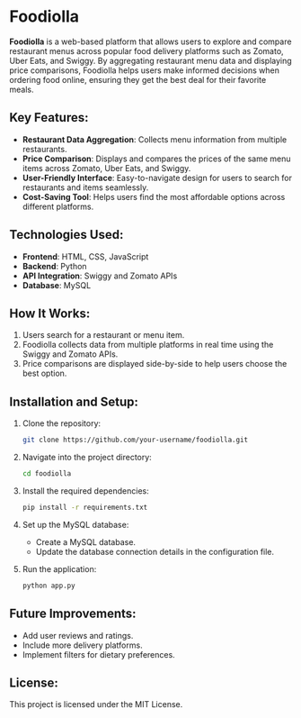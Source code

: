 # Foodiolla

**Foodiolla** is a web-based platform that allows users to explore and compare restaurant menus across popular food delivery platforms such as Zomato, Uber Eats, and Swiggy. By aggregating restaurant menu data and displaying price comparisons, Foodiolla helps users make informed decisions when ordering food online, ensuring they get the best deal for their favorite meals.

## Key Features:
- **Restaurant Data Aggregation**: Collects menu information from multiple restaurants.
- **Price Comparison**: Displays and compares the prices of the same menu items across Zomato, Uber Eats, and Swiggy.
- **User-Friendly Interface**: Easy-to-navigate design for users to search for restaurants and items seamlessly.
- **Cost-Saving Tool**: Helps users find the most affordable options across different platforms.

## Technologies Used:
- **Frontend**: HTML, CSS, JavaScript
- **Backend**: Python
- **API Integration**: Swiggy and Zomato APIs
- **Database**: MySQL

## How It Works:
1. Users search for a restaurant or menu item.
2. Foodiolla collects data from multiple platforms in real time using the Swiggy and Zomato APIs.
3. Price comparisons are displayed side-by-side to help users choose the best option.

## Installation and Setup:
1. Clone the repository:
    ```bash
    git clone https://github.com/your-username/foodiolla.git
    ```
2. Navigate into the project directory:
    ```bash
    cd foodiolla
    ```
3. Install the required dependencies:
    ```bash
    pip install -r requirements.txt
    ```
4. Set up the MySQL database:
    - Create a MySQL database.
    - Update the database connection details in the configuration file.

5. Run the application:
    ```bash
    python app.py
    ```

## Future Improvements:
- Add user reviews and ratings.
- Include more delivery platforms.
- Implement filters for dietary preferences.

## License:
This project is licensed under the MIT License.
